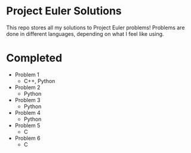 # Project Euler Solutions
This repo stores all my solutions to Project Euler problems! Problems are done in different languages, depending on what I feel like using. 

# Completed
- Problem 1
	- C++, Python
- Problem 2 
	- Python
- Problem 3 
	- Python
- Problem 4 
	- Python
- Problem 5
	- C
- Problem 6
	- C